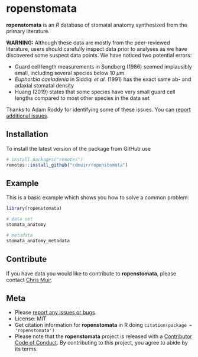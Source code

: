 
# ropenstomata

<!-- badges: start -->
<!-- badges: end -->

**ropenstomata** is an *R* database of stomatal anatomy synthesized from the primary literature.

**WARNING:** Although these data are mostly from the peer-reviewed literature, users should carefully inspect data prior to analyses as we have discovered some suspect data points. We have noticed two potential errors:

* Guard cell length measurements in Sundberg (1986) seemed implausibly small, including several species below 10 $\mu$m.
* *Euphorbia caeladenia* in Siddiqi *et al.* (1991) has the exact same ab- and adaxial stomatal density
* Huang (2019) states that some species have very small guard cell lengths compared to most other species in the data set

Thanks to Adam Roddy for identifying some of these issues. You can [report additional issues](https://github.com/cdmuir/ropenstomata/issues).

## Installation

To install the latest version of the package from GitHub use

``` r
# install.packages("remotes")
remotes::install_github("cdmuir/ropenstomata")
```

## Example

This is a basic example which shows you how to solve a common problem:

``` r
library(ropenstomata)

# data set
stomata_anatomy

# metadata
stomata_anatomy_metadata
```

## Contribute

If you have data you would like to contribute to **ropenstomata**, please contact [Chris Muir](mailto:cdmuir@hawaii.edu).

## Meta

-   Please [report any issues or bugs](https://github.com/cdmuir/ropenstomata/issues).
-   License: MIT
-   Get citation information for **ropenstomata** in R doing `citation(package = 'ropenstomata')`
-   Please note that the **ropenstomata** project is released with a [Contributor Code of Conduct](https://contributor-covenant.org/version/2/0/CODE_OF_CONDUCT.html). By contributing to this project, you agree to abide by its terms.
